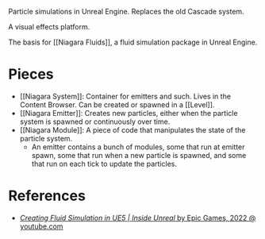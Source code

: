 Particle simulations in Unreal Engine.
Replaces the old Cascade system.

A visual effects platform.

The basis for [[Niagara Fluids]], a fluid simulation package in Unreal Engine.

# Pieces

- [[Niagara System]]: Container for emitters and such. Lives in the Content Browser. Can be created or spawned in a [[Level]].
- [[Niagara Emitter]]: Creates new particles, either when the particle system is spawned or continuously over time.
- [[Niagara Module]]: A piece of code that manipulates the state of the particle system.
	- An emitter contains a bunch of modules, some that run at emitter spawn, some that run when a new particle is spawned, and some that run on each tick to update the particles.


# References

- [_Creating Fluid Simulation in UE5 | Inside Unreal_ by Epic Games, 2022 @ youtube.com](https://www.youtube.com/watch?v=k7WLE2kM4po)

